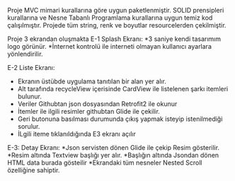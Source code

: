Proje MVC mimari kurallarına göre uygun paketlenmiştir. SOLID prensipleri kurallarına ve Nesne Tabanlı Programlama kurallarına uygun temiz kod çalışılmıştır.
Projede tüm string, renk ve boyutlar resourcelerden çekilmiştir.

Proje 3 ekrandan oluşmakta
E-1 Splash Ekranı:
  *3 saniye kendi tasarımım logo görünür.
  *İnternet kontrolü ile interneti olmayan kullanıcı ayarlara yönlendirilir.

E-2 Liste Ekranı:
  * Ekranın üstübde uygulama tanıtılan bir alan yer alır.
  * Alt tarafında recycleView içerisinde CardView ile listelenen şarkı itemleri bulunur.
  * Veriler Githubtan json dosyasından Retrofit2 ile okunur
  * İtemler ile ilgili resimler githubtan Glide ile çekilir.
  * Geri butonuna basılması durumunda çıkış yapmak isteyip istenilmediği sorulur.
  * İLgili iteme tıklanıldığında E3 ekranı açılır
 
 E-3: Detay Ekranı:
  *Json servisten dönen Glide ile çekip Resim gösterilir.
  *Resim altında Textview başlığı yer alır.
  *Başlığın altında Jsondan dönen HTML data burada gösteilir
  *Ekrandaki tüm nesneler Nested Scroll özelliğine sahiptir.
